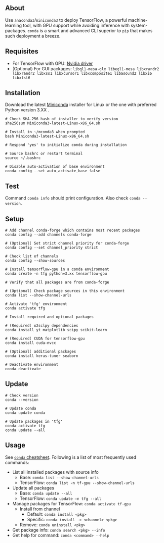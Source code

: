 ## About 
Use `anaconda3`/`miniconda3` to deploy TensorFlow, a powerful machine-learning tool, with GPU support while avoiding inference with system-packages. `conda` is a smart and advanced CLI superior to `pip` that makes such deployment a breeze. 


## Requisites 
 - For TensorFlow with GPU: [Nvidia driver](./nvidia.md) 
 - (Optional) For GUI packages: `libgl1-mesa-glx libegl1-mesa libxrandr2 libxrandr2 libxss1 libxcursor1 libxcomposite1 libasound2 libxi6 libxtst6` 


## Installation 
Download the latest [Miniconda](https://docs.conda.io/en/latest/miniconda.html) installer for Linux or the one with preferred Python version 3.XX .

```
# Check SHA-256 hash of installer to verify version
sha256sum Miniconda3-latest-Linux-x86_64.sh

# Install in ~/mconda3 when prompted
bash Miniconda3-latest-Linux-x86_64.sh

# Respond 'yes' to initialize conda during installation

# Source bashrc or restart terminal
source ~/.bashrc

# Disable auto-activation of base environment
conda config --set auto_activate_base false
```


## Test 
Command `conda info` should print configuration. Also check `conda --version`.


## Setup
 
```
# Add channel conda-forge which contains most recent packages
conda config --add channels conda-forge

# (Optional) Set strict channel priority for conda-forge
conda config --set channel_priority strict

# Check list of channels
conda config --show-sources

# Install tensorflow-gpu in a conda environment
conda create -n tfg python=3.xx tensorflow-gpu

# Verify that all packages are from conda-forge

# (Optional) Check package sources in this environment
conda list --show-channel-urls

# Activate 'tfg' environment
conda activate tfg

# Install required and optional packages

# (Required) o2sclpy dependencies
conda install yt matplotlib scipy scikit-learn 

# (Required) CUDA for tensorflow-gpu
conda install cuda-nvcc 

# (Optional) additional packages
conda install keras-tuner seaborn

# Deactivate environment
conda deactivate
```


## Update 
```
# Check version
conda --version

# Update conda
conda update conda

# Update packages in 'tfg'
conda activate tfg
conda update --all
```


## Usage 
See [`conda` cheatsheet](https://conda.io/projects/conda/en/latest/user-guide/cheatsheet.html). Following is a list of most frequently used commands:
 - List all installed packages with source info 
    - Base: `conda list --show-channel-urls` 
    - TensorFlow: `conda list -n tf-gpu --show-channel-urls` 
 - Update all packages
    - Base: `conda update --all`
    - TensorFlow: `conda update –n tfg --all` 
 - Manage packages for TensorFlow: `conda activate tf-gpu` 
    - Install from channel 
       - Default: `conda install <pkg>` 
       - Specific: `conda install -c <channel> <pkg>` 
    - Remove: `conda uninstall <pkg>` 
 - Get package info: `conda search <pkg> --info` 
 - Get help for command: `conda <command> --help` 
